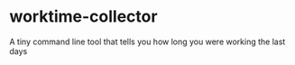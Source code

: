 # worktime-collector
A tiny command line tool that tells you how long you were working the last days
